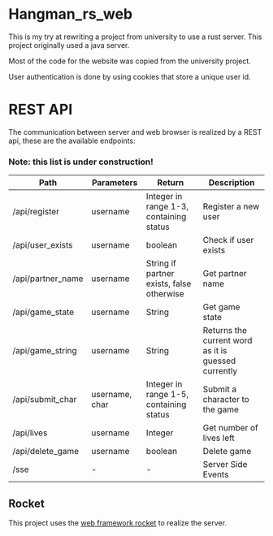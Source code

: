# Hangman_rs_web

This is my try at rewriting a project from university to use a rust server.
This project originally used a java server.

Most of the code for the website was copied from the university project.

User authentication is done by using cookies that store a unique user id.

# REST API

The communication between server and web browser is realized by a REST api, these are the available endpoints:

### Note: this list is under construction!

Path|Parameters|Return|Description
-|-|-|-
/api/register|username|Integer in range 1-3, containing status|Register a new user
/api/user_exists|username|boolean|Check if user exists
/api/partner_name|username|String if partner exists, false otherwise|Get partner name
/api/game_state|username|String|Get game state
/api/game_string|username|String|Returns the current word as it is guessed currently
/api/submit_char|username, char|Integer in range 1-5, containing status|Submit a character to the game
/api/lives|username|Integer|Get number of lives left
/api/delete_game|username|boolean|Delete game
/sse|-|-|Server Side Events

## Rocket
This project uses the [web framework rocket](https://github.com/SergioBenitez/Rocket) to realize the server.